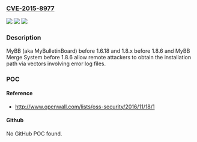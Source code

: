 ### [CVE-2015-8977](https://cve.mitre.org/cgi-bin/cvename.cgi?name=CVE-2015-8977)
![](https://img.shields.io/static/v1?label=Product&message=n%2Fa&color=blue)
![](https://img.shields.io/static/v1?label=Version&message=n%2Fa&color=blue)
![](https://img.shields.io/static/v1?label=Vulnerability&message=n%2Fa&color=brighgreen)

### Description

MyBB (aka MyBulletinBoard) before 1.6.18 and 1.8.x before 1.8.6 and MyBB Merge System before 1.8.6 allow remote attackers to obtain the installation path via vectors involving error log files.

### POC

#### Reference
- http://www.openwall.com/lists/oss-security/2016/11/18/1

#### Github
No GitHub POC found.

